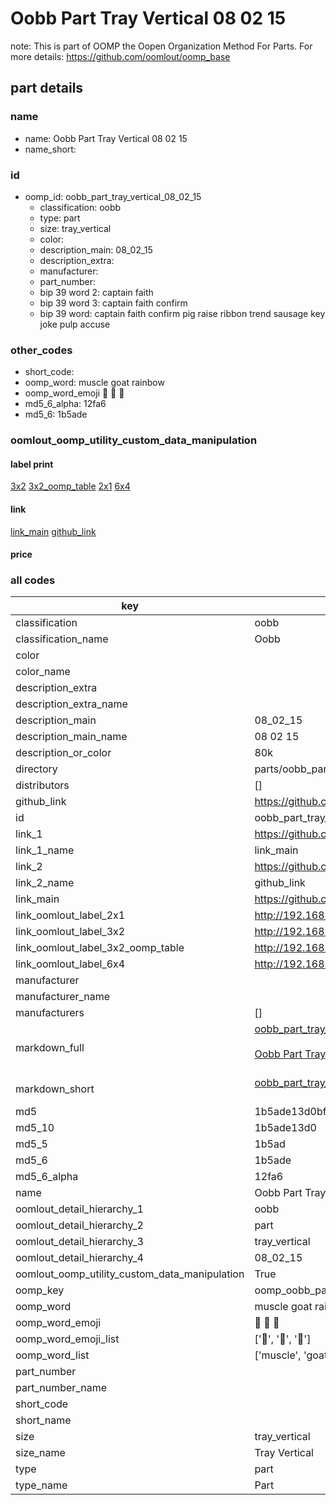 # Oobb Part Tray Vertical 08 02 15  

note: This is part of OOMP the Oopen Organization Method For Parts. For more details: https://github.com/oomlout/oomp_base

##  part details





### name
* name: Oobb Part Tray Vertical 08 02 15
* name_short: 
### id
* oomp_id: oobb_part_tray_vertical_08_02_15
  * classification: oobb
  * type: part
  * size: tray_vertical
  * color: 
  * description_main: 08_02_15
  * description_extra: 
  * manufacturer: 
  * part_number: 
  * bip 39 word 2: captain faith
  * bip 39 word 3: captain faith confirm
  * bip 39 word: captain faith confirm pig raise ribbon trend sausage key joke pulp accuse

### other_codes
* short_code: 
* oomp_word: muscle goat rainbow
* oomp_word_emoji :muscle: :goat: :rainbow:
* md5_6_alpha: 12fa6
* md5_6: 1b5ade






### oomlout_oomp_utility_custom_data_manipulation
#### label print
[3x2](http://192.168.1.245:1112/?label=oomp%2012fa6)
[3x2_oomp_table](http://192.168.1.107:1112/?label=oomp%2012fa6)
[2x1](http://192.168.1.242:1112/?label=oomp%2012fa6)
[6x4](http://192.168.1.55:1112/?label=oomp%2012fa6)    

#### link

[link_main](https://github.com/oomlout/oomlout_oomp_current_version_messy/tree/main/parts/oobb_part_tray_vertical_08_02_15) [github_link](https://github.com/oomlout/oomlout_oomp_part_src/tree/main/parts/oobb_part_tray_vertical_08_02_15)                             

#### price







### all codes 
| key | value |  
| --- | --- |  
| classification | oobb |  
| classification_name | Oobb |  
| color |  |  
| color_name |  |  
| description_extra |  |  
| description_extra_name |  |  
| description_main | 08_02_15 |  
| description_main_name | 08 02 15 |  
| description_or_color | 80k |  
| directory | parts/oobb_part_tray_vertical_08_02_15 |  
| distributors | [] |  
| github_link | https://github.com/oomlout/oomlout_oomp_part_src/tree/main/parts/oobb_part_tray_vertical_08_02_15 |  
| id | oobb_part_tray_vertical_08_02_15 |  
| link_1 | https://github.com/oomlout/oomlout_oomp_current_version_messy/tree/main/parts/oobb_part_tray_vertical_08_02_15 |  
| link_1_name | link_main |  
| link_2 | https://github.com/oomlout/oomlout_oomp_part_src/tree/main/parts/oobb_part_tray_vertical_08_02_15 |  
| link_2_name | github_link |  
| link_main | https://github.com/oomlout/oomlout_oomp_current_version_messy/tree/main/parts/oobb_part_tray_vertical_08_02_15 |  
| link_oomlout_label_2x1 | http://192.168.1.242:1112/?label=oomp%2012fa6 |  
| link_oomlout_label_3x2 | http://192.168.1.245:1112/?label=oomp%2012fa6 |  
| link_oomlout_label_3x2_oomp_table | http://192.168.1.107:1112/?label=oomp%2012fa6 |  
| link_oomlout_label_6x4 | http://192.168.1.55:1112/?label=oomp%2012fa6 |  
| manufacturer |  |  
| manufacturer_name |  |  
| manufacturers | [] |  
| markdown_full | [oobb_part_tray_vertical_08_02_15](https://github.com/oomlout/oomlout_oomp_current_version_messy/tree/main/parts/oobb_part_tray_vertical_08_02_15)<br>[](https://github.com/oomlout/oomlout_oomp_current_version_messy/tree/main/parts/oobb_part_tray_vertical_08_02_15)<br>[Oobb Part Tray Vertical 08 02 15](https://github.com/oomlout/oomlout_oomp_current_version_messy/tree/main/parts/oobb_part_tray_vertical_08_02_15)<br><br> |  
| markdown_short | [oobb_part_tray_vertical_08_02_15](https://github.com/oomlout/oomlout_oomp_current_version_messy/tree/main/parts/oobb_part_tray_vertical_08_02_15)<br><br> |  
| md5 | 1b5ade13d0bfbd02e4589a485dd48111 |  
| md5_10 | 1b5ade13d0 |  
| md5_5 | 1b5ad |  
| md5_6 | 1b5ade |  
| md5_6_alpha | 12fa6 |  
| name | Oobb Part Tray Vertical 08 02 15 |  
| oomlout_detail_hierarchy_1 | oobb |  
| oomlout_detail_hierarchy_2 | part |  
| oomlout_detail_hierarchy_3 | tray_vertical |  
| oomlout_detail_hierarchy_4 | 08_02_15 |  
| oomlout_oomp_utility_custom_data_manipulation | True |  
| oomp_key | oomp_oobb_part_tray_vertical_08_02_15 |  
| oomp_word | muscle goat rainbow |  
| oomp_word_emoji | :muscle: :goat: :rainbow: |  
| oomp_word_emoji_list | [':muscle:', ':goat:', ':rainbow:'] |  
| oomp_word_list | ['muscle', 'goat', 'rainbow'] |  
| part_number |  |  
| part_number_name |  |  
| short_code |  |  
| short_name |  |  
| size | tray_vertical |  
| size_name | Tray Vertical |  
| type | part |  
| type_name | Part |  
